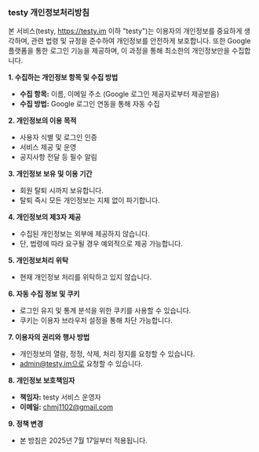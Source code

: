 ### testy 개인정보처리방침

본 서비스(testy, https://testy.im 이하 "testy")는 이용자의 개인정보를 중요하게 생각하며, 관련 법령 및 규정을 준수하여 개인정보를 안전하게 보호합니다. 또한 Google 플랫폼을 통한 로그인 기능을 제공하며, 이 과정을 통해 최소한의 개인정보만을 수집합니다.

**1. 수집하는 개인정보 항목 및 수집 방법**

- **수집 항목:** 이름, 이메일 주소 (Google 로그인 제공자로부터 제공받음)
- **수집 방법:** Google 로그인 연동을 통해 자동 수집

**2. 개인정보의 이용 목적**

- 사용자 식별 및 로그인 인증
- 서비스 제공 및 운영
- 공지사항 전달 등 필수 알림

**3. 개인정보 보유 및 이용 기간**

- 회원 탈퇴 시까지 보유합니다.
- 탈퇴 즉시 모든 개인정보는 지체 없이 파기합니다.

**4. 개인정보의 제3자 제공**

- 수집된 개인정보는 외부에 제공하지 않습니다.
- 단, 법령에 따라 요구될 경우 예외적으로 제공 가능합니다.

**5. 개인정보처리 위탁**

- 현재 개인정보 처리를 위탁하고 있지 않습니다.

**6. 자동 수집 정보 및 쿠키**

- 로그인 유지 및 통계 분석을 위한 쿠키를 사용할 수 있습니다.
- 쿠키는 이용자 브라우저 설정을 통해 차단 가능합니다.

**7. 이용자의 권리와 행사 방법**

- 개인정보의 열람, 정정, 삭제, 처리 정지를 요청할 수 있습니다.
- admin@testy.im으로 요청할 수 있습니다.

**8. 개인정보 보호책임자**

- **책임자:** testy 서비스 운영자
- **이메일:** chmj1102@gmail.com

**9. 정책 변경**

- 본 방침은 2025년 7월 17일부터 적용됩니다.

